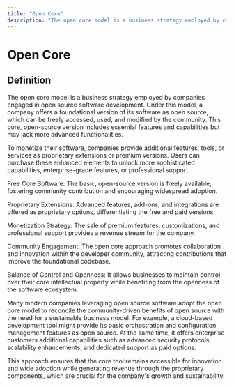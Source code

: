 ```yaml
---
title: "Open Core"
description: "The open core model is a business strategy employed by companies engaged in open source software development. Under this model, a company offers a foundational version of its software as open source, which can be freely accessed, used, and modified by the community. This core, open-source version includes essential features and capabilities but may lack more advanced functionalities."
---
```


# Open Core

## Definition

The open core model is a business strategy employed by companies engaged in open source software development. Under this model, a company offers a foundational version of its software as open source, which can be freely accessed, used, and modified by the community. This core, open-source version includes essential features and capabilities but may lack more advanced functionalities.

To monetize their software, companies provide additional features, tools, or services as proprietary extensions or premium versions. Users can purchase these enhanced elements to unlock more sophisticated capabilities, enterprise-grade features, or professional support.

Free Core Software: The basic, open-source version is freely available, fostering community contribution and encouraging widespread adoption.

Proprietary Extensions: Advanced features, add-ons, and integrations are offered as proprietary options, differentiating the free and paid versions.

Monetization Strategy: The sale of premium features, customizations, and professional support provides a revenue stream for the company.

Community Engagement: The open core approach promotes collaboration and innovation within the developer community, attracting contributions that improve the foundational codebase.

Balance of Control and Openness: It allows businesses to maintain control over their core intellectual property while benefiting from the openness of the software ecosystem.

Many modern companies leveraging open source software adopt the open core model to reconcile the community-driven benefits of open source with the need for a sustainable business model. For example, a cloud-based development tool might provide its basic orchestration and configuration management features as open source. At the same time, it offers enterprise customers additional capabilities such as advanced security protocols, scalability enhancements, and dedicated support as paid options.

This approach ensures that the core tool remains accessible for innovation and wide adoption while generating revenue through the proprietary components, which are crucial for the company's growth and sustainability.


